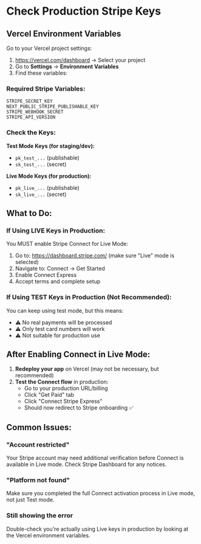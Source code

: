 # Check Production Stripe Keys

## Vercel Environment Variables

Go to your Vercel project settings:
1. https://vercel.com/dashboard → Select your project
2. Go to **Settings** → **Environment Variables**
3. Find these variables:

### Required Stripe Variables:
```
STRIPE_SECRET_KEY
NEXT_PUBLIC_STRIPE_PUBLISHABLE_KEY
STRIPE_WEBHOOK_SECRET
STRIPE_API_VERSION
```

### Check the Keys:

**Test Mode Keys (for staging/dev):**
- `pk_test_...` (publishable)
- `sk_test_...` (secret)

**Live Mode Keys (for production):**
- `pk_live_...` (publishable)
- `sk_live_...` (secret)

## What to Do:

### If Using LIVE Keys in Production:
You MUST enable Stripe Connect for Live Mode:
1. Go to: https://dashboard.stripe.com/ (make sure "Live" mode is selected)
2. Navigate to: Connect → Get Started
3. Enable Connect Express
4. Accept terms and complete setup

### If Using TEST Keys in Production (Not Recommended):
You can keep using test mode, but this means:
- ⚠️ No real payments will be processed
- ⚠️ Only test card numbers will work
- ⚠️ Not suitable for production use

## After Enabling Connect in Live Mode:

1. **Redeploy your app** on Vercel (may not be necessary, but recommended)
2. **Test the Connect flow** in production:
   - Go to your production URL/billing
   - Click "Get Paid" tab
   - Click "Connect Stripe Express"
   - Should now redirect to Stripe onboarding ✅

## Common Issues:

### "Account restricted"
Your Stripe account may need additional verification before Connect is available in Live mode. Check Stripe Dashboard for any notices.

### "Platform not found"
Make sure you completed the full Connect activation process in Live mode, not just Test mode.

### Still showing the error
Double-check you're actually using Live keys in production by looking at the Vercel environment variables.


